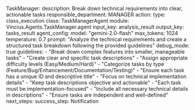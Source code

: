 



TaskManager:
    description: Break down technical requirements into clear, actionable tasks
    responsible_department: MANAGER
    action:
      type: class_execution
      class: TaskManagerAgent
      module: Vincius.Agents.TaskManager.agent
      input_key: analysis_result
      output_key: tasks_result
      agent_config:
        model: "gemini-2.0-flash"
        max_tokens: 1024
        temperature: 0.7
        prompt: "Analyze the technical requirements and create a structured task breakdown following the provided guidelines"
        debug_mode: true
        guidelines:
          - "Break down complex features into smaller, manageable tasks"
          - "Create clear and specific task descriptions"
          - "Assign appropriate difficulty levels (Easy/Medium/Hard)"
          - "Categorize tasks by type (Feature/Bug/Enhancement/Documentation/Testing)"
          - "Ensure each task has a unique ID and descriptive title"
          - "Focus on technical implementation details"
          - "Keep task descriptions objective and actionable"
          - "Each task must be implementation-focused"
          - "Include all necessary technical details in descriptions"
          - "Ensure tasks are independent and well-defined"
    next_steps:
      success_step: Notification
